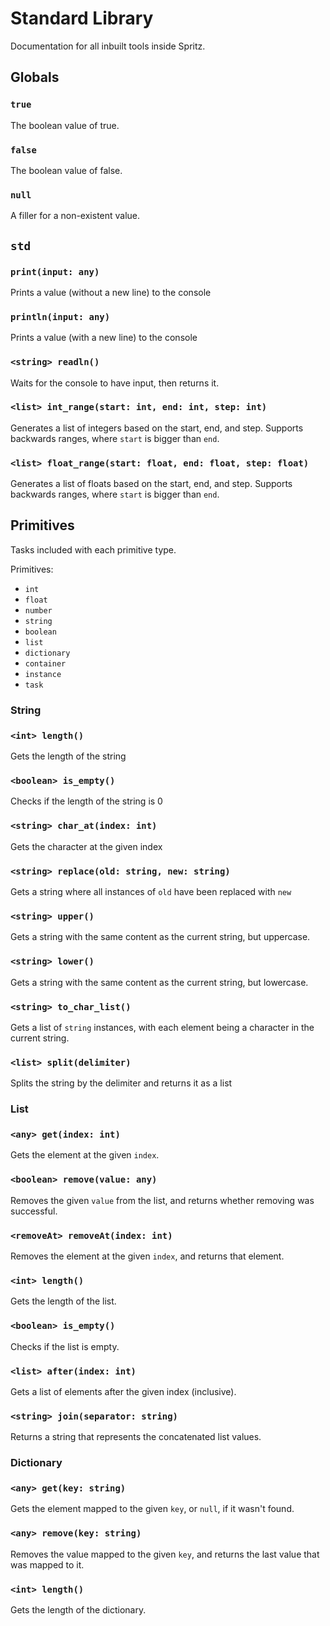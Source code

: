# Standard Library
Documentation for all inbuilt tools inside Spritz.

## Globals
### `true`
The boolean value of true.

### `false`
The boolean value of false.

### `null`
A filler for a non-existent value.

## `std`

### `print(input: any)`
Prints a value (without a new line) to the console

### `println(input: any)`
Prints a value (with a new line) to the console

### `<string> readln()`
Waits for the console to have input, then returns it.

### `<list> int_range(start: int, end: int, step: int)`
Generates a list of integers based on the start, end, and step.
Supports backwards ranges, where `start` is bigger than `end`.

### `<list> float_range(start: float, end: float, step: float)`
Generates a list of floats based on the start, end, and step.
Supports backwards ranges, where `start` is bigger than `end`.

## Primitives
Tasks included with each primitive type.

Primitives:
<ul>
<li> <code>int</code> </li>
<li> <code>float</code> </li>
<li> <code>number</code> </li>
<li> <code>string</code> </li>
<li> <code>boolean</code> </li>
<li> <code>list</code> </li>
<li> <code>dictionary</code> </li>
<li> <code>container</code> </li>
<li> <code>instance</code> </li>
<li> <code>task</code> </li>
</ul>

### String
### `<int> length()`
Gets the length of the string

### `<boolean> is_empty()`
Checks if the length of the string is 0

### `<string> char_at(index: int)`
Gets the character at the given index

### `<string> replace(old: string, new: string)`
Gets a string where all instances of `old` have been replaced with `new`

### `<string> upper()`
Gets a string with the same content as the current string, but uppercase.

### `<string> lower()`
Gets a string with the same content as the current string, but lowercase.

### `<string> to_char_list()`
Gets a list of `string` instances, with each element being a character in the current string.

### `<list> split(delimiter)`
Splits the string by the delimiter and returns it as a list

### List
### `<any> get(index: int)`
Gets the element at the given `index`.

### `<boolean> remove(value: any)`
Removes the given `value` from the list, and returns whether removing was successful.

### `<removeAt> removeAt(index: int)`
Removes the element at the given `index`, and returns that element.

### `<int> length()`
Gets the length of the list.

### `<boolean> is_empty()`
Checks if the list is empty.

### `<list> after(index: int)`
Gets a list of elements after the given index (inclusive).

### `<string> join(separator: string)`
Returns a string that represents the concatenated list values.

### Dictionary
### `<any> get(key: string)`
Gets the element mapped to the given `key`, or `null`, if it wasn't found.

### `<any> remove(key: string)`
Removes the value mapped to the given `key`, and returns the last value that was mapped to it.

### `<int> length()`
Gets the length of the dictionary.
